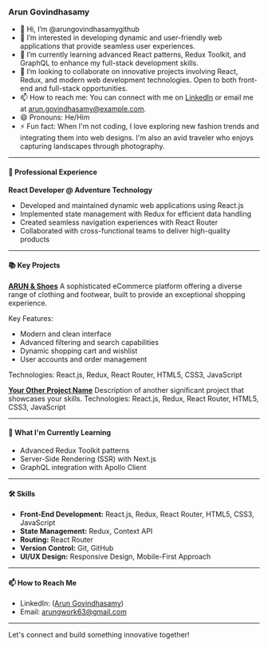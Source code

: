 ### Arun Govindhasamy

- 👋 Hi, I’m @arungovindhasamygithub
- 👀 I’m interested in developing dynamic and user-friendly web applications that provide seamless user experiences.
- 🌱 I’m currently learning advanced React patterns, Redux Toolkit, and GraphQL to enhance my full-stack development skills.
- 💞️ I’m looking to collaborate on innovative projects involving React, Redux, and modern web development technologies. Open to both front-end and full-stack opportunities.
- 📫 How to reach me: You can connect with me on [LinkedIn](https://www.linkedin.com/in/arungovindhasamy/) or email me at arun.govindhasamy@example.com.
- 😄 Pronouns: He/Him
- ⚡ Fun fact: When I'm not coding, I love exploring new fashion trends and integrating them into web designs. I'm also an avid traveler who enjoys capturing landscapes through photography.

---

#### 💼 Professional Experience

**React Developer @ Adventure Technology**
- Developed and maintained dynamic web applications using React.js
- Implemented state management with Redux for efficient data handling
- Created seamless navigation experiences with React Router
- Collaborated with cross-functional teams to deliver high-quality products

---

#### 📚 Key Projects

**[ARUN & Shoes](https://github.com/arungovindhasamygithub/arun-and-shoes)**
A sophisticated eCommerce platform offering a diverse range of clothing and footwear, built to provide an exceptional shopping experience.

Key Features:
- Modern and clean interface
- Advanced filtering and search capabilities
- Dynamic shopping cart and wishlist
- User accounts and order management

Technologies: React.js, Redux, React Router, HTML5, CSS3, JavaScript

**[Your Other Project Name](https://github.com/arungovindhasamygithub/your-other-project)**
Description of another significant project that showcases your skills.
Technologies: React.js, Redux, React Router, HTML5, CSS3, JavaScript

---

#### 🌱 What I'm Currently Learning
- Advanced Redux Toolkit patterns
- Server-Side Rendering (SSR) with Next.js
- GraphQL integration with Apollo Client

---

#### 🛠️ Skills
- **Front-End Development:** React.js, Redux, React Router, HTML5, CSS3, JavaScript
- **State Management:** Redux, Context API
- **Routing:** React Router
- **Version Control:** Git, GitHub
- **UI/UX Design:** Responsive Design, Mobile-First Approach

---

#### 📫 How to Reach Me
- LinkedIn: ([Arun Govindhasamy](https://www.linkedin.com/in/arun-g-8422a3240/))
- Email: arungwork63@gmail.com

---

Let's connect and build something innovative together!
